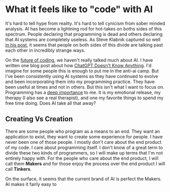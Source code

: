 # What it feels like to "code" with AI

It's hard to tell hype from reality. It's hard to tell cynicism from sober minded analysis. AI has become a lightning rod for hot-takes on boths sides of this spectrum. People declaring that programming is dead and others declaring that AI systems are completely useless. As Steve Klabnik captured so well [in his post](https://steveklabnik.com/writing/i-am-disappointed-in-the-ai-discourse/), it seems that people on both sides of this divide are talking past each other in incredibly strange ways.

On the [future of coding](https://futureofcoding.org/episodes/), we haven't really talked much about AI. I have written one blog post about how [ChatGPT Doesn't Know Anything](/chatgpt). I'd imagine for some people this is enough to put me in the anti-ai camp. But I've been consistently using AI systems as they have continued to evolve and been incorporating them into my programming practice. They have been useful at times and not in others. But this isn't what I want to focus on. Programming has a [deep importance](https://jimmyhmiller.com/raised) to me. It is my emotional release, my therapy (I also see a real therapist), and one my favorite things to spend my free time doing. Does AI take all that away?

## Creating Vs Creation

There are some people who program as a means to an end. They want an application to exist, they want to create some experience for people. I have never been one of those people. I mostly don't care about the end product of my code. I care about programming itself. I don't know of a great term to divide these two kinds of programmers, so I will make up terms that I'm not entirely happy with. For the people who care about the end product, I will call them **Makers** and for those enjoy the process over the end product I will call **Tinkers**.

On the surface, it seems that the current brand of AI is perfect the Makers. AI makes it fairly easy to 

